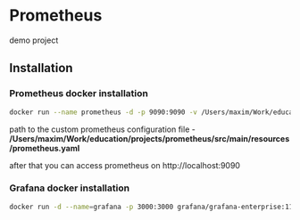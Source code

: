 # Prometheus
demo project

## Installation

### Prometheus docker installation
```bash
docker run --name prometheus -d -p 9090:9090 -v /Users/maxim/Work/education/projects/prometheus/src/main/resources/prometheus.yaml:/etc/prometheus/prometheus.yml prom/prometheus
```
path to the custom prometheus configuration file - **/Users/maxim/Work/education/projects/prometheus/src/main/resources/prometheus.yaml**

after that you can access prometheus on http://localhost:9090

### Grafana docker installation
```bash
docker run -d --name=grafana -p 3000:3000 grafana/grafana-enterprise:11.1.0-ubuntu
```
